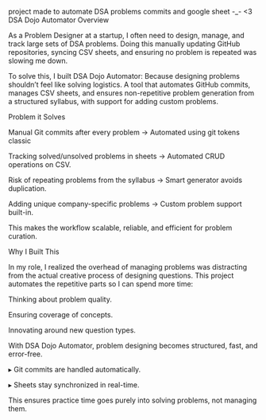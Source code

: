 project made to automate DSA problems commits and google sheet 
-_- <3
DSA Dojo Automator
Overview

As a Problem Designer at a startup, I often need to design, manage, and track large sets of DSA problems. Doing this manually  updating GitHub repositories, syncing CSV sheets, and ensuring no problem is repeated  was slowing me down.

To solve this, I built DSA Dojo Automator:
Because designing problems shouldn’t feel like solving logistics.
A tool that automates GitHub commits, manages CSV sheets, and ensures non-repetitive problem generation from a structured syllabus, with support for adding custom problems.

Problem it Solves

Manual Git commits after every problem → Automated using git tokens classic


Tracking solved/unsolved problems in sheets → Automated CRUD operations on CSV.

Risk of repeating problems from the syllabus → Smart generator avoids duplication.

Adding unique company-specific problems → Custom problem support built-in.

This makes the workflow scalable, reliable, and efficient for problem curation.


Why I Built This

In my role, I realized the overhead of managing problems was distracting from the actual creative process of designing questions.
This project automates the repetitive parts so I can spend more time:

Thinking about problem quality.

Ensuring coverage of concepts.

Innovating around new question types.

With DSA Dojo Automator, problem designing becomes structured, fast, and error-free.

▸ Git commits are handled automatically.

▸ Sheets stay synchronized in real-time.

This ensures practice time goes purely into solving problems, not managing them.
